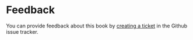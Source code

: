 # Feedback

You can provide feedback about this book by [creating a ticket](https://github.com/ensadi/AGSBook/issues/new) in the Github issue tracker.

